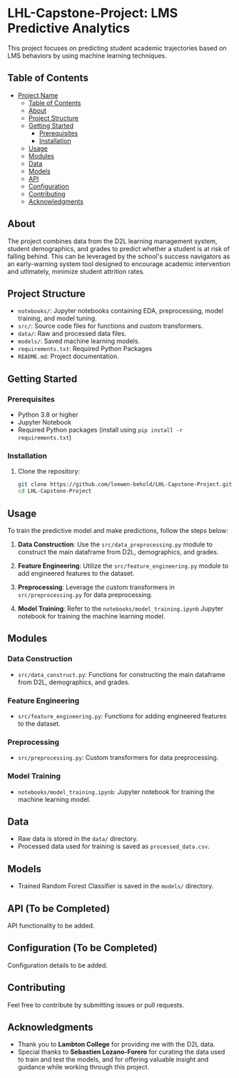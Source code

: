 # LHL-Capstone-Project: LMS Predictive Analytics

This project focuses on predicting student academic trajectories based on LMS behaviors by using machine learning techniques.

## Table of Contents

- [Project Name](#project-name)
  - [Table of Contents](#table-of-contents)
  - [About](#about)
  - [Project Structure](#project-structure)
  - [Getting Started](#getting-started)
    - [Prerequisites](#prerequisites)
    - [Installation](#installation)
  - [Usage](#usage)
  - [Modules](#modules)
  - [Data](#data)
  - [Models](#models)
  - [API](#api)
  - [Configuration](#configuration)
  - [Contributing](#contributing)
  - [Acknowledgments](#acknowledgments)

## About

The project combines data from the D2L learning management system, student demographics, and grades to predict whether a student is at risk of falling behind.  This can be leveraged by the school's success navigators as an early-warning system tool designed to encourage academic intervention and utlimately, minimize student attrition rates.

## Project Structure

- `notebooks/`: Jupyter notebooks containing EDA, preprocessing, model training, and model tuning.
- `src/`: Source code files for functions and custom transformers.
- `data/`: Raw and processed data files.
- `models/`: Saved machine learning models.
- `requirements.txt`: Required Python Packages
- `README.md`: Project documentation.

## Getting Started

### Prerequisites

- Python 3.8 or higher
- Jupyter Notebook
- Required Python packages (install using `pip install -r requirements.txt`)

### Installation

1. Clone the repository:

   ```bash
   git clone https://github.com/loewen-behold/LHL-Capstone-Project.git
   cd LHL-Capstone-Project

## Usage

To train the predictive model and make predictions, follow the steps below:

1. **Data Construction**: Use the `src/data_preprocessing.py` module to construct the main dataframe from D2L, demographics, and grades.

2. **Feature Engineering**: Utilize the `src/feature_engineering.py` module to add engineered features to the dataset.

3. **Preprocessing**: Leverage the custom transformers in `src/preprocessing.py` for data preprocessing.

4. **Model Training**: Refer to the `notebooks/model_training.ipynb` Jupyter notebook for training the machine learning model.

## Modules

### Data Construction

- `src/data_construct.py`: Functions for constructing the main dataframe from D2L, demographics, and grades.

### Feature Engineering

- `src/feature_engineering.py`: Functions for adding engineered features to the dataset.

### Preprocessing

- `src/preprocessing.py`: Custom transformers for data preprocessing.

### Model Training

- `notebooks/model_training.ipynb`: Jupyter notebook for training the machine learning model.

## Data

- Raw data is stored in the `data/` directory.
- Processed data used for training is saved as `processed_data.csv`.

## Models

- Trained Random Forest Classifier is saved in the `models/` directory.

## API (To be Completed)

API functionality to be added.

## Configuration (To be Completed)

Configuration details to be added.

## Contributing

Feel free to contribute by submitting issues or pull requests.

## Acknowledgments

- Thank you to **Lambton College** for providing me with the D2L data.
- Special thanks to **Sebastien Lozano-Forero** for curating the data used to train and test the models, and for offering valuable insight and guidance while working through this project.

